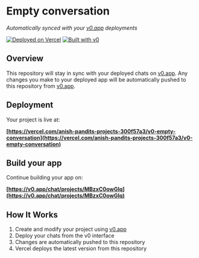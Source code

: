 # Empty conversation

*Automatically synced with your [v0.app](https://v0.app) deployments*

[![Deployed on Vercel](https://img.shields.io/badge/Deployed%20on-Vercel-black?style=for-the-badge&logo=vercel)](https://vercel.com/anish-pandits-projects-300f57a3/v0-empty-conversation)
[![Built with v0](https://img.shields.io/badge/Built%20with-v0.app-black?style=for-the-badge)](https://v0.app/chat/projects/MBzxC0owGlq)

## Overview

This repository will stay in sync with your deployed chats on [v0.app](https://v0.app).
Any changes you make to your deployed app will be automatically pushed to this repository from [v0.app](https://v0.app).

## Deployment

Your project is live at:

**[https://vercel.com/anish-pandits-projects-300f57a3/v0-empty-conversation](https://vercel.com/anish-pandits-projects-300f57a3/v0-empty-conversation)**

## Build your app

Continue building your app on:

**[https://v0.app/chat/projects/MBzxC0owGlq](https://v0.app/chat/projects/MBzxC0owGlq)**

## How It Works

1. Create and modify your project using [v0.app](https://v0.app)
2. Deploy your chats from the v0 interface
3. Changes are automatically pushed to this repository
4. Vercel deploys the latest version from this repository
